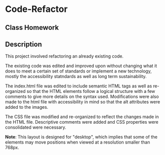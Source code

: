 # Code-Refactor
## Class Homework

## Description
This project involved refactoring an already existing code. 

The existing code was edited and improved upon without changing what it does to meet a certain set of standards or implement a new technology, mostly the accessibility statndards as well as long term sustainability.

The index.html file was edited to include semantic HTML tags as well as re-organized so that the HTML elements follow a logical structure with a few comments to give more details on the syntax used. Modifications were also made to the html file with  accessibility in mind so that the alt attributes were added to the images.

The CSS file was modified and re-organized to reflect the changes made in the HTML file. Descriptive comments were added and CSS properties were consolidated were necessary.

**Note**: This layout is designed for "desktop", which implies that some of the elements may move positions when viewed at a resolution smaller than 768px.

